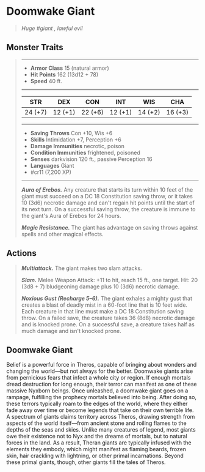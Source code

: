 # Doomwake Giant
>*Huge #giant , lawful evil*
## Monster Traits
>___
>- **Armor Class** 15 (natural armor)
>- **Hit Points** 162 (13d12 + 78)
>- **Speed** 40 ft.
>___
>|STR|DEX|CON|INT|WIS|CHA|
>|:---:|:---:|:---:|:---:|:---:|:---:|
>|24 (+7)|12 (+1)|22 (+6)|12 (+1)|14 (+2)|16 (+3)|
>___
>- **Saving Throws** Con +10, Wis +6
>- **Skills** Intimidation +7, Perception +6
>- **Damage Immunities** necrotic, poison
>- **Condition Immunities** frightened, poisoned
>- **Senses** darkvision 120 ft., passive Perception 16
>- **Languages** Giant
>- #cr11 (7,200 XP)
>___
>***Aura of Erebos.*** Any creature that starts its turn within 10 feet of the giant must succeed on a DC 18 Constitution saving throw, or it takes 10 (3d6) necrotic damage and can't regain hit points until the start of its next turn. On a successful saving throw, the creature is immune to the giant's Aura of Erebos for 24 hours.  
>
>***Magic Resistance.*** The giant has advantage on saving throws against spells and other magical effects.  
>
## Actions
>***Multiattack.*** The giant makes two slam attacks.  
>
>***Slam.*** Melee Weapon Attack: +11 to hit, reach 15 ft., one target. Hit: 20 (3d8 + 7) bludgeoning damage plus 10 (3d6) necrotic damage.  
>
>***Noxious Gust (Recharge 5–6).*** The giant exhales a mighty gust that creates a blast of deadly mist in a 60-foot line that is 10 feet wide. Each creature in that line must make a DC 18 Constitution saving throw. On a failed save, the creature takes 36 (8d8) necrotic damage and is knocked prone. On a successful save, a creature takes half as much damage and isn't knocked prone.
## Doomwake Giant
Belief is a powerful force in Theros, capable of bringing about wonders and changing the world—but not always for the better. Doomwake giants arise from pernicious fears that infect a whole city or region. If enough mortals dread destruction for long enough, their terror can manifest as one of these massive Nyxborn beings. Once unleashed, a doomwake giant goes on a rampage, fulfilling the prophecy mortals believed into being. After doing so, these terrors typically roam to the edges of the world, where they either fade away over time or become legends that take on their own terrible life.
A spectrum of giants claims territory across Theros, drawing strength from aspects of the world itself—from ancient stone and roiling flames to the depths of the seas and skies. Unlike many creatures of legend, most giants owe their existence not to Nyx and the dreams of mortals, but to natural forces in the land. As a result, Theran giants are typically infused with the elements they embody, which might manifest as flaming beards, frozen skin, hair crackling with lightning, or other primal incarnations.
Beyond these primal giants, though, other giants fill the tales of Theros.